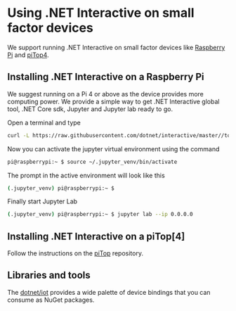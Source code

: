 # Using .NET Interactive on small factor devices

We support running .NET Interactive on small factor devices like [Raspberry Pi](https://www.raspberrypi.org/) and [piTop4](https://www.pi-top.com/products/pi-top-4).



## Installing .NET Interactive on a Raspberry Pi

We suggest running on a Pi 4 or above as the device provides more computing power. We provide a simple way to get .NET Interactive global tool, .NET Core sdk, Jupyter and Jupyter lab ready to go.

Open a terminal and type
```bash
curl -L https://raw.githubusercontent.com/dotnet/interactive/master//tools/setup-rapbian.sh | bash -e
```

Now you can activate the jupyter virtual environment using the command
```bash
pi@raspberrypi:~ $ source ~/.jupyter_venv/bin/activate
```

The prompt in the active environment will look like this
```bash
(.jupyter_venv) pi@raspberrypi:~ $ 
```

Finally start Jupyter Lab 
```bash
(.jupyter_venv) pi@raspberrypi:~ $ jupyter lab --ip 0.0.0.0
```

## Installing .NET Interactive on a piTop[4] 

Follow the instructions on the [piTop](https://github.com/colombod/pi-top) repository.

## Libraries and tools

The [dotnet/iot](https://github.com/dotnet/iot) provides a wide palette of device bindings that you can consume as NuGet packages.